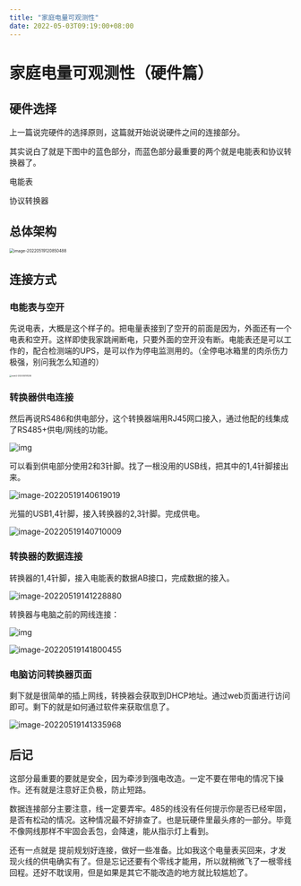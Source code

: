 ```yaml
---
title: "家庭电量可观测性"
date: 2022-05-03T09:19:00+08:00
---
```


# 家庭电量可观测性（硬件篇）

## 硬件选择

上一篇说完硬件的选择原则，这篇就开始说说硬件之间的连接部分。

其实说白了就是下图中的蓝色部分，而蓝色部分最重要的两个就是电能表和协议转换器了。

电能表

协议转换器

## 总体架构

<img src="http://pic.chenym.net/blog/image-20220519120850488.png" alt="image-20220519120850488" style="zoom:50%;" />



## 连接方式

### 电能表与空开

先说电表，大概是这个样子的。把电量表接到了空开的前面是因为，外面还有一个电表和空开。这样即使我家跳闸断电，只要外面的空开没有断。电能表还是可以工作的，配合检测端的UPS，是可以作为停电监测用的。（全停电冰箱里的肉杀伤力极强，别问我怎么知道的）

<img src="http://pic.chenym.net/blog/mett2-202005191236.jpg" alt="mett2-202005191236" style="zoom: 25%;" />



### 转换器供电连接

然后再说RS486和供电部分，这个转换器端用RJ45网口接入，通过他配的线集成了RS485+供电/网线的功能。

![img](https://img.alicdn.com/imgextra/i3/702772642/O1CN01Lxus5h1VO4yk2qRl9_!!702772642.jpg)



可以看到供电部分使用2和3针脚。找了一根没用的USB线，把其中的1,4针脚接出来。

![image-20220519140619019](http://pic.chenym.net/blog/image-20220519140619019.png)



光猫的USB1,4针脚，接入转换器的2,3针脚。完成供电。

![image-20220519140710009](http://pic.chenym.net/blog/image-20220519140710009.png)

### 转换器的数据连接

转换器的1,4针脚，接入电能表的数据AB接口，完成数据的接入。

![image-20220519141228880](http://pic.chenym.net/blog/image-20220519141228880.png)

转换器与电脑之前的网线连接：

![img](http://pic.chenym.net/blog/ammeter.png)

![image-20220519141800455](http://pic.chenym.net/blog/image-20220519141800455.png)

### 电脑访问转换器页面

剩下就是很简单的插上网线，转换器会获取到DHCP地址。通过web页面进行访问即可。剩下的就是如何通过软件来获取信息了。

![image-20220519141335968](http://pic.chenym.net/blog/image-20220519141335968.png)

## 后记

这部分最重要的要就是安全，因为牵涉到强电改造。一定不要在带电的情况下操作。还有就是注意好正负极，防止短路。

数据连接部分主要注意，线一定要弄牢。485的线没有任何提示你是否已经牢固，是否有松动的情况。这种情况最不好排查了。也是玩硬件里最头疼的一部分。毕竟不像网线那样不牢固会丢包，会降速，能从指示灯上看到。

还有一点就是 提前规划好连接，做好一些准备。比如我这个电量表买回来，才发现火线的供电确实有了。但是忘记还要有个零线才能用，所以就稍微飞了一根零线回程。还好不耽误用，但是如果是其它不能改造的地方就比较尴尬了。

